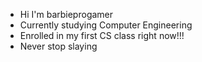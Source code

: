 - Hi I'm barbieprogamer
- Currently studying Computer Engineering
- Enrolled in my first CS class right now!!!
- Never stop slaying
